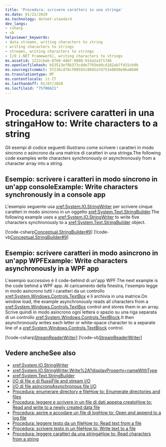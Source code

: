 ```yaml
---
title: 'Procedura: scrivere caratteri in una stringa'
ms.date: 01/21/2019
ms.technology: dotnet-standard
dev_langs:
- csharp
- vb
helpviewer_keywords:
- data streams, writing characters to string
- writing characters to strings
- streams, writing characters to strings
- I/O [.NET Framework], writing characters to strings
ms.assetid: 1222cbeb-0760-44bf-9888-914a2a37174b
ms.openlocfilehash: b53513ef0b373cdde7703eddcd182ab7fd15cb9b
ms.sourcegitcommit: 5f236cd78cf09593c8945a7d753e0850e96a0b80
ms.translationtype: MT
ms.contentlocale: it-IT
ms.lasthandoff: 01/07/2020
ms.locfileid: "75706621"
---
```

# <a name="how-to-write-characters-to-a-string"></a><span data-ttu-id="f49f8-102">Procedura: scrivere caratteri in una stringa</span><span class="sxs-lookup"><span data-stu-id="f49f8-102">How to: Write characters to a string</span></span>
<span data-ttu-id="f49f8-103">Gli esempi di codice seguenti illustrano come scrivere i caratteri in modo sincrono o asincrono da una matrice di caratteri in una stringa.</span><span class="sxs-lookup"><span data-stu-id="f49f8-103">The following code examples write characters synchronously or asynchronously from a character array into a string.</span></span>  
  
## <a name="example-write-characters-synchronously-in-a-console-app"></a><span data-ttu-id="f49f8-104">Esempio: scrivere i caratteri in modo sincrono in un'app console</span><span class="sxs-lookup"><span data-stu-id="f49f8-104">Example: Write characters synchronously in a console app</span></span>  
 <span data-ttu-id="f49f8-105">L'esempio seguente usa <xref:System.IO.StringWriter> per scrivere cinque caratteri in modo sincrono in un oggetto <xref:System.Text.StringBuilder>.</span><span class="sxs-lookup"><span data-stu-id="f49f8-105">The following example uses a <xref:System.IO.StringWriter> to write five characters synchronously to a <xref:System.Text.StringBuilder> object.</span></span> 
  
 [!code-csharp[Conceptual.StringBuilder#9](../../../samples/snippets/csharp/VS_Snippets_CLR/Conceptual.StringBuilder/cs/example2.cs#9)]
 [!code-vb[Conceptual.StringBuilder#9](../../../samples/snippets/visualbasic/VS_Snippets_CLR/Conceptual.StringBuilder/vb/example2.vb#9)]  
  
## <a name="example-write-characters-asynchronously-in-a-wpf-app"></a><span data-ttu-id="f49f8-106">Esempio: scrivere caratteri in modo asincrono in un'app WPF</span><span class="sxs-lookup"><span data-stu-id="f49f8-106">Example: Write characters asynchronously in a WPF app</span></span> 
 <span data-ttu-id="f49f8-107">L'esempio successivo è il code-behind di un'app WPF.</span><span class="sxs-lookup"><span data-stu-id="f49f8-107">The next example is the code behind a WPF app.</span></span> <span data-ttu-id="f49f8-108">Al caricamento della finestra, l'esempio legge in modo asincrono tutti i caratteri da un controllo <xref:System.Windows.Controls.TextBox> e li archivia in una matrice.</span><span class="sxs-lookup"><span data-stu-id="f49f8-108">On window load, the example asynchronously reads all characters from a <xref:System.Windows.Controls.TextBox> control and stores them in an array.</span></span> <span data-ttu-id="f49f8-109">Scrive quindi in modo asincrono ogni lettera o spazio su una riga separata di un controllo <xref:System.Windows.Controls.TextBlock>.</span><span class="sxs-lookup"><span data-stu-id="f49f8-109">It then asynchronously writes each letter or white-space character to a separate line of a <xref:System.Windows.Controls.TextBlock> control.</span></span>  
  
 [!code-csharp[StreamReaderWriter](../../../samples/snippets/csharp/VS_Snippets_Wpf/StringReaderWriter/MainWindow.xaml.cs)]
 [!code-vb[StreamReaderWriter](../../../samples/snippets/visualbasic/VS_Snippets_Wpf/StringReaderWriter/MainWindow.xaml.vb)]  
  
## <a name="see-also"></a><span data-ttu-id="f49f8-110">Vedere anche</span><span class="sxs-lookup"><span data-stu-id="f49f8-110">See also</span></span>

- <xref:System.IO.StringWriter>  
- <xref:System.IO.StringWriter.Write%2A?displayProperty=nameWithType>  
- <xref:System.Text.StringBuilder>  
- [<span data-ttu-id="f49f8-111">I/O di file e di flussi</span><span class="sxs-lookup"><span data-stu-id="f49f8-111">File and stream I/O</span></span>](../../../docs/standard/io/index.md)  
- [<span data-ttu-id="f49f8-112">I/O di file asincrono</span><span class="sxs-lookup"><span data-stu-id="f49f8-112">Asynchronous file I/O</span></span>](../../../docs/standard/io/asynchronous-file-i-o.md)  
- [<span data-ttu-id="f49f8-113">Procedura: enumerare directory e file</span><span class="sxs-lookup"><span data-stu-id="f49f8-113">How to: Enumerate directories and files</span></span>](../../../docs/standard/io/how-to-enumerate-directories-and-files.md)  
- [<span data-ttu-id="f49f8-114">Procedura: leggere e scrivere in un file di dati appena creato</span><span class="sxs-lookup"><span data-stu-id="f49f8-114">How to: Read and write to a newly created data file</span></span>](../../../docs/standard/io/how-to-read-and-write-to-a-newly-created-data-file.md)  
- [<span data-ttu-id="f49f8-115">Procedura: aprire e accodare un file di log</span><span class="sxs-lookup"><span data-stu-id="f49f8-115">How to: Open and append to a log file</span></span>](../../../docs/standard/io/how-to-open-and-append-to-a-log-file.md)  
- [<span data-ttu-id="f49f8-116">Procedura: leggere testo da un file</span><span class="sxs-lookup"><span data-stu-id="f49f8-116">How to: Read text from a file</span></span>](../../../docs/standard/io/how-to-read-text-from-a-file.md)  
- [<span data-ttu-id="f49f8-117">Procedura: scrivere testo in un file</span><span class="sxs-lookup"><span data-stu-id="f49f8-117">How to: Write text to a file</span></span>](../../../docs/standard/io/how-to-write-text-to-a-file.md)  
- [<span data-ttu-id="f49f8-118">Procedura: leggere caratteri da una stringa</span><span class="sxs-lookup"><span data-stu-id="f49f8-118">How to: Read characters from a string</span></span>](../../../docs/standard/io/how-to-read-characters-from-a-string.md)
